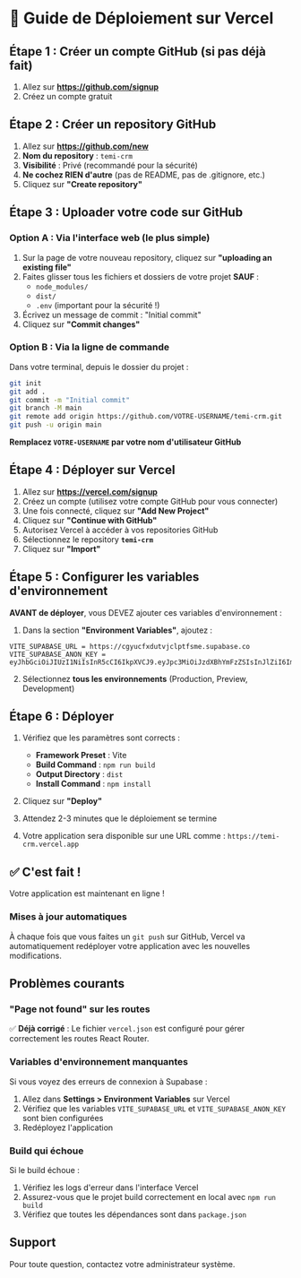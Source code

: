 # 🚀 Guide de Déploiement sur Vercel

## Étape 1 : Créer un compte GitHub (si pas déjà fait)

1. Allez sur **https://github.com/signup**
2. Créez un compte gratuit

## Étape 2 : Créer un repository GitHub

1. Allez sur **https://github.com/new**
2. **Nom du repository** : `temi-crm`
3. **Visibilité** : Privé (recommandé pour la sécurité)
4. **Ne cochez RIEN d'autre** (pas de README, pas de .gitignore, etc.)
5. Cliquez sur **"Create repository"**

## Étape 3 : Uploader votre code sur GitHub

### Option A : Via l'interface web (le plus simple)

1. Sur la page de votre nouveau repository, cliquez sur **"uploading an existing file"**
2. Faites glisser tous les fichiers et dossiers de votre projet **SAUF** :
   - `node_modules/`
   - `dist/`
   - `.env` (important pour la sécurité !)
3. Écrivez un message de commit : "Initial commit"
4. Cliquez sur **"Commit changes"**

### Option B : Via la ligne de commande

Dans votre terminal, depuis le dossier du projet :

```bash
git init
git add .
git commit -m "Initial commit"
git branch -M main
git remote add origin https://github.com/VOTRE-USERNAME/temi-crm.git
git push -u origin main
```

**Remplacez `VOTRE-USERNAME` par votre nom d'utilisateur GitHub**

## Étape 4 : Déployer sur Vercel

1. Allez sur **https://vercel.com/signup**
2. Créez un compte (utilisez votre compte GitHub pour vous connecter)
3. Une fois connecté, cliquez sur **"Add New Project"**
4. Cliquez sur **"Continue with GitHub"**
5. Autorisez Vercel à accéder à vos repositories GitHub
6. Sélectionnez le repository **`temi-crm`**
7. Cliquez sur **"Import"**

## Étape 5 : Configurer les variables d'environnement

**AVANT de déployer**, vous DEVEZ ajouter ces variables d'environnement :

1. Dans la section **"Environment Variables"**, ajoutez :

```
VITE_SUPABASE_URL = https://cgyucfxdutvjclptfsme.supabase.co
VITE_SUPABASE_ANON_KEY = eyJhbGciOiJIUzI1NiIsInR5cCI6IkpXVCJ9.eyJpc3MiOiJzdXBhYmFzZSIsInJlZiI6ImNneXVjZnhkdXR2amNscHRmc21lIiwicm9sZSI6ImFub24iLCJpYXQiOjE3NDgyNTI5NjIsImV4cCI6MjA2MzgyODk2Mn0.vM1hh8oZ3Idz2qTQCsKv793irDTEy9e8_u2o7DOq_MM
```

2. Sélectionnez **tous les environnements** (Production, Preview, Development)

## Étape 6 : Déployer

1. Vérifiez que les paramètres sont corrects :
   - **Framework Preset** : Vite
   - **Build Command** : `npm run build`
   - **Output Directory** : `dist`
   - **Install Command** : `npm install`

2. Cliquez sur **"Deploy"**

3. Attendez 2-3 minutes que le déploiement se termine

4. Votre application sera disponible sur une URL comme : `https://temi-crm.vercel.app`

## ✅ C'est fait !

Votre application est maintenant en ligne !

### Mises à jour automatiques

À chaque fois que vous faites un `git push` sur GitHub, Vercel va automatiquement redéployer votre application avec les nouvelles modifications.

## Problèmes courants

### "Page not found" sur les routes

✅ **Déjà corrigé** : Le fichier `vercel.json` est configuré pour gérer correctement les routes React Router.

### Variables d'environnement manquantes

Si vous voyez des erreurs de connexion à Supabase :
1. Allez dans **Settings > Environment Variables** sur Vercel
2. Vérifiez que les variables `VITE_SUPABASE_URL` et `VITE_SUPABASE_ANON_KEY` sont bien configurées
3. Redéployez l'application

### Build qui échoue

Si le build échoue :
1. Vérifiez les logs d'erreur dans l'interface Vercel
2. Assurez-vous que le projet build correctement en local avec `npm run build`
3. Vérifiez que toutes les dépendances sont dans `package.json`

## Support

Pour toute question, contactez votre administrateur système.
